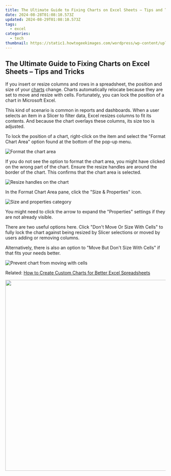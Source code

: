 ```yaml
---
title: The Ultimate Guide to Fixing Charts on Excel Sheets – Tips and Tricks
date: 2024-08-28T01:08:10.573Z
updated: 2024-08-29T01:08:10.573Z
tags:
  - excel
categories:
  - tech
thumbnail: https://static1.howtogeekimages.com/wordpress/wp-content/uploads/2019/07/stock-lede-microsoft-office_excel-1.png
---
```


## The Ultimate Guide to Fixing Charts on Excel Sheets – Tips and Tricks

If you insert or resize columns and rows in a spreadsheet, the position and size of your [charts](https://desktop-recording.techidaily.com/gaming-revolution-top-5-android-solutions-for-playstation-2-titles-for-2024/) change. Charts automatically relocate because they are set to move and resize with cells. Fortunately, you can lock the position of a chart in Microsoft Excel.

 This kind of scenario is common in reports and dashboards. When a user selects an item in a Slicer to filter data, Excel resizes columns to fit its contents. And because the chart overlays these columns, its size too is adjusted.

 To lock the position of a chart, right-click on the item and select the "Format Chart Area" option found at the bottom of the pop-up menu.

![Format the chart area](https://static1.howtogeekimages.com/wordpress/wp-content/uploads/2020/05/format-chart-area.png) 

 If you do not see the option to format the chart area, you might have clicked on the wrong part of the chart. Ensure the resize handles are around the border of the chart. This confirms that the chart area is selected.

![Resize handles on the chart](https://static1.howtogeekimages.com/wordpress/wp-content/uploads/2020/05/resize-handles.png) 

 In the Format Chart Area pane, click the "Size & Properties" icon.

![Size and properties category](https://static1.howtogeekimages.com/wordpress/wp-content/uploads/2020/05/size-and-properties.png) 

 You might need to click the arrow to expand the "Properties" settings if they are not already visible.

 There are two useful options here. Click "Don't Move Or Size With Cells" to fully lock the chart against being resized by Slicer selections or moved by users adding or removing columns.

 Alternatively, there is also an option to "Move But Don't Size With Cells" if that fits your needs better.

![Prevent chart from moving with cells](https://static1.howtogeekimages.com/wordpress/wp-content/uploads/2020/05/dont-move.png) 

Related: [How to Create Custom Charts for Better Excel Spreadsheets](https://desktop-recording.techidaily.com/gaming-revolution-top-5-android-solutions-for-playstation-2-titles-for-2024/)

<ins class="adsbygoogle"
     style="display:block"
     data-ad-format="autorelaxed"
     data-ad-client="ca-pub-7571918770474297"
     data-ad-slot="1223367746"></ins>



<ins class="adsbygoogle"
     style="display:block"
     data-ad-client="ca-pub-7571918770474297"
     data-ad-slot="8358498916"
     data-ad-format="auto"
     data-full-width-responsive="true"></ins>



<!-- affiliate ads begin -->
<a href="https://appsumo.8odi.net/c/5597632/2075461/7443" target="_top" id="2075461"><img src="//a.impactradius-go.com/display-ad/7443-2075461" border="0" alt="" width="1200" height="600"/></a><img height="0" width="0" src="https://appsumo.8odi.net/i/5597632/2075461/7443" style="position:absolute;visibility:hidden;" border="0" />
<!-- affiliate ads end -->
